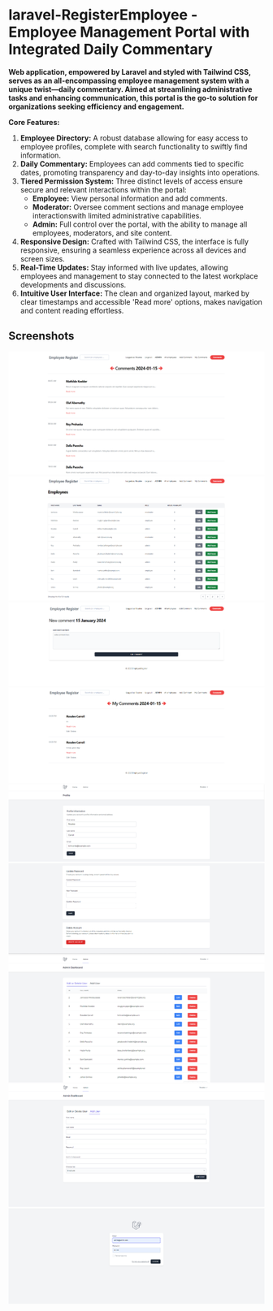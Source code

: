 # laravel-RegisterEmployee - Employee Management Portal with Integrated Daily Commentary

**Web application, empowered by Laravel and styled with Tailwind CSS, serves as an all-encompassing employee management system with a unique twist—daily commentary. Aimed at streamlining administrative tasks and enhancing communication, this portal is the go-to solution for organizations seeking efficiency and engagement.**

**Core Features:**

1. **Employee Directory:** A robust database allowing for easy access to employee profiles, complete with search functionality to swiftly find information.
2. **Daily Commentary:** Employees can add comments tied to specific dates, promoting transparency and day-to-day insights into operations.
3. **Tiered Permission System:** Three distinct levels of access ensure secure and relevant interactions within the portal:
   - **Employee:** View personal information and add comments.
   - **Moderator:** Oversee comment sections and manage employee interactionswith limited administrative capabilities.
   - **Admin:** Full control over the portal, with the ability to manage all employees, moderators, and site content.
4. **Responsive Design:** Crafted with Tailwind CSS, the interface is fully responsive, ensuring a seamless experience across all devices and screen sizes.
5. **Real-Time Updates:** Stay informed with live updates, allowing employees and management to stay connected to the latest workplace developments and discussions.
6. **Intuitive User Interface:** The clean and organized layout, marked by clear timestamps and accessible 'Read more' options, makes navigation and content reading effortless.


## Screenshots

![](screenshots/s1.png)
![](screenshots/s2.png)
![](screenshots/s3.png)
![](screenshots/s4.png)
![](screenshots/s5.png)
![](screenshots/s6.png)
![](screenshots/s7.png)
![](screenshots/s8.png)
![](screenshots/s9.png)
